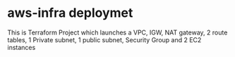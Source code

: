 # aws-infra deploymet

This is Terraform Project which launches a VPC, IGW, NAT gateway, 2 route tables, 1 Private subnet, 1 public subnet, Security Group and 2 EC2 instances
